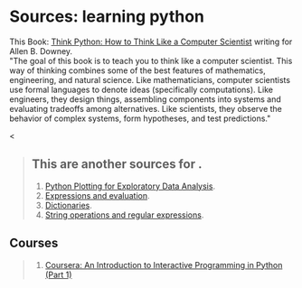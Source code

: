 # Sources: learning python
This Book:  [Think Python: How to Think Like a Computer Scientist](http://www.greenteapress.com/thinkpython/html/index.html "Title") writing for Allen B. Downey.  
"The goal of this book is to teach you to think like a computer scientist. This way of thinking combines some of the best features of   mathematics, engineering, and natural science. Like mathematicians, computer scientists use formal languages to denote ideas (specifically  computations). Like engineers, they design things, assembling components into systems and evaluating tradeoffs among alternatives. Like scientists, they observe the behavior of complex systems, form hypotheses, and test predictions."



<
> ## This are another sources for .
> 
> 1.   [Python Plotting for Exploratory Data Analysis](http://pythonplot.com/ "Title").
> 2.   [Expressions and evaluation](https://github.com/ledeprogram/courses/blob/master/databases/01%20Lists.ipynb "Title").
> 3.   [Dictionaries](https://github.com/ledeprogram/courses/blob/master/databases/02%20Dictionaries%20and%20Web%20APIs.ipynb "Title").
> 4.   [String operations and regular expressions](https://github.com/ledeprogram/courses/blob/master/databases/03%20Strings%20and%20regular%20expressions.ipynb "Title").
> 
>     
## Courses
> 1. [Coursera: An Introduction to Interactive Programming in Python (Part 1)](https://www.class-central.com/mooc/408/coursera-an-introduction-to-interactive-programming-in-python-part-1)
